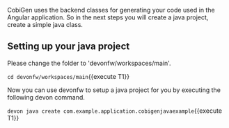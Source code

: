 CobiGen uses the backend classes for generating your code used in the Angular application. So in the next steps you will create a java project, create a simple java class.


## Setting up your java project

Please change the folder to &#39;devonfw/workspaces/main&#39;.

`cd devonfw/workspaces/main`{{execute T1}}

Now you can use devonfw to setup a java project for you by executing the following devon command.

`devon java create com.example.application.cobigenjavaexample`{{execute T1}}

